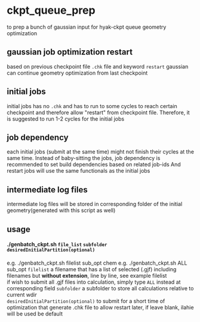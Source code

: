# ckpt_queue_prep
to prep a bunch of gaussian input for hyak-ckpt queue geometry optimization
## gaussian job optimization restart
based on previous checkpoint file `.chk` file and keyword `restart` gaussian can continue geometry optimization from 
last checkpoint
## initial jobs
initial jobs has no `.chk` and has to run to some cycles to reach certain checkpoint and therefore allow "restart" from
checkpoint file. Therefore, it is suggested to run 1-2 cycles for the initial jobs 
## job dependency
each initial jobs (submit at the same time) might not finish their cycles at the same time.
Instead of baby-sitting the jobs, job dependency is recommended to set build dependencies based on related job-ids
And restart jobs will use the same functionals as the initial jobs
## intermediate log files
intermediate log files will be stored in corresponding folder of the initial geometry(generated with this script as well)
## usage
#### ./genbatch_ckpt.sh `file_list` `subfolder` `desiredInitialPartition(optional)`  
  e.g.  ./genbatch_ckpt.sh filelist sub_opt chem
  e.g. ./genbatch_ckpt.sh ALL sub_opt 
`filelist` a filename that has a list of selected (.gjf) including filenames but  __without extension__, line by line, see example filelist  
if wish to submit all .gjf files into calculation, simply type `ALL` instead at corresponding field
`subfolder` a subfolder to store all calculations relative to current wdir  
`desiredInitialPartition(optional)` to submit for a short time of optimization that generate .chk file to allow restart later,
if leave blank, ilahie will be used be default  


